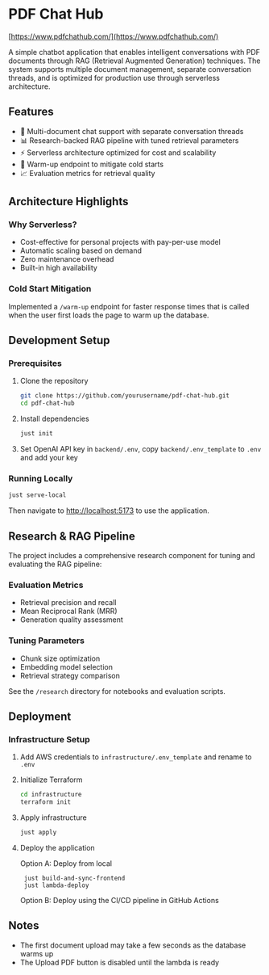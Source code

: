 # PDF Chat Hub

[https://www.pdfchathub.com/](https://www.pdfchathub.com/)

A simple chatbot application that enables intelligent conversations with PDF documents through RAG (Retrieval Augmented Generation) techniques. The system supports multiple document management, separate conversation threads, and is optimized for production use through serverless architecture.

## Features

- 🚀 Multi-document chat support with separate conversation threads
- 📊 Research-backed RAG pipeline with tuned retrieval parameters
- ⚡ Serverless architecture optimized for cost and scalability
- 🔄 Warm-up endpoint to mitigate cold starts
- 📈 Evaluation metrics for retrieval quality

## Architecture Highlights

### Why Serverless?

- Cost-effective for personal projects with pay-per-use model
- Automatic scaling based on demand
- Zero maintenance overhead
- Built-in high availability

### Cold Start Mitigation

Implemented a `/warm-up` endpoint for faster response times that is called when the user first loads the page to warm up the database. 


## Development Setup

### Prerequisites

1. Clone the repository
    ```bash
    git clone https://github.com/yourusername/pdf-chat-hub.git
    cd pdf-chat-hub
    ```

2. Install dependencies
    ```bash
    just init
    ```

3. Set OpenAI API key in `backend/.env`, copy `backend/.env_template` to `.env` and add your key

### Running Locally

```bash
just serve-local
```

Then navigate to [http://localhost:5173](http://localhost:5173) to use the application.

## Research & RAG Pipeline

The project includes a comprehensive research component for tuning and evaluating the RAG pipeline:

### Evaluation Metrics
- Retrieval precision and recall
- Mean Reciprocal Rank (MRR)
- Generation quality assessment

### Tuning Parameters
- Chunk size optimization
- Embedding model selection
- Retrieval strategy comparison

See the `/research` directory for notebooks and evaluation scripts.

## Deployment

### Infrastructure Setup

1. Add AWS credentials to `infrastructure/.env_template` and rename to `.env`

2. Initialize Terraform

    ```bash
    cd infrastructure
    terraform init
    ```

3. Apply infrastructure

    ```bash
    just apply
    ```

4. Deploy the application

    Option A: Deploy from local

        just build-and-sync-frontend
        just lambda-deploy

    Option B: Deploy using the CI/CD pipeline in GitHub Actions


## Notes

- The first document upload may take a few seconds as the database warms up
- The Upload PDF button is disabled until the lambda is ready
